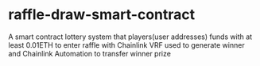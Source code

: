 # raffle-draw-smart-contract
A smart contract lottery system that players(user addresses) funds with at least 0.01ETH to enter raffle with Chainlink VRF used to generate winner and Chainlink Automation to transfer winner prize
